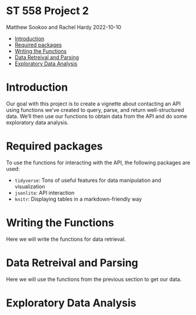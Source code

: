 ST 558 Project 2
================
Matthew Sookoo and Rachel Hardy
2022-10-10

-   <a href="#introduction" id="toc-introduction">Introduction</a>
-   <a href="#required-packages" id="toc-required-packages">Required
    packages</a>
-   <a href="#writing-the-functions" id="toc-writing-the-functions">Writing
    the Functions</a>
-   <a href="#data-retreival-and-parsing"
    id="toc-data-retreival-and-parsing">Data Retreival and Parsing</a>
-   <a href="#exploratory-data-analysis"
    id="toc-exploratory-data-analysis">Exploratory Data Analysis</a>

# Introduction

Our goal with this project is to create a vignette about contacting an
API using functions we’ve created to query, parse, and return
well-structured data. We’ll then use our functions to obtain data from
the API and do some exploratory data analysis.

# Required packages

To use the functions for interacting with the API, the following
packages are used:

-   `tidyverse`: Tons of useful features for data manipulation and
    visualization
-   `jsonlite`: API interaction
-   `knitr`: Displaying tables in a markdown-friendly way

# Writing the Functions

Here we will write the functions for data retrieval.

# Data Retreival and Parsing

Here we will use the functions from the previous section to get our
data.

# Exploratory Data Analysis

